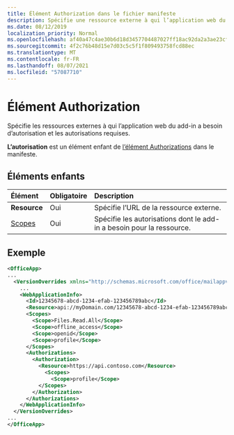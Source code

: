 ```yaml
---
title: Élément Authorization dans le fichier manifeste
description: Spécifie une ressource externe à qui l’application web du add-in a besoin d’autorisation et les autorisations requises.
ms.date: 08/12/2019
localization_priority: Normal
ms.openlocfilehash: af40a47c4ae30b6d18d3457704487027ff18ac92da2a3ae23cf1afe5c1e9b46a
ms.sourcegitcommit: 4f2c76b48d15e7d03c5c5f1f809493758fcd88ec
ms.translationtype: MT
ms.contentlocale: fr-FR
ms.lasthandoff: 08/07/2021
ms.locfileid: "57087710"
---
```

# <a name="authorization-element"></a>Élément Authorization

Spécifie les ressources externes à qui l’application web du add-in a besoin d’autorisation et les autorisations requises.

**L’autorisation** est un élément enfant de [l’élément Authorizations](authorizations.md) dans le manifeste.

## <a name="child-elements"></a>Éléments enfants

|  Élément |  Obligatoire  |  Description  |
|:-----|:-----|:-----|
|  **Resource**  |  Oui   |  Spécifie l’URL de la ressource externe.|
|  [Scopes](scopes.md)                |  Oui  |  Spécifie les autorisations dont le add-in a besoin pour la ressource.  |

## <a name="example"></a>Exemple

```xml
<OfficeApp>
...
  <VersionOverrides xmlns="http://schemas.microsoft.com/office/mailappversionoverrides" xsi:type="VersionOverridesV1_0">
    ...
    <WebApplicationInfo>
      <Id>12345678-abcd-1234-efab-123456789abc</Id>
      <Resource>api://myDomain.com/12345678-abcd-1234-efab-123456789abc</Resource>
      <Scopes>
        <Scope>Files.Read.All</Scope>
        <Scope>offline_access</Scope>
        <Scope>openid</Scope>
        <Scope>profile</Scope>
      </Scopes>
      <Authorizations>
        <Authorization>
          <Resource>https://api.contoso.com</Resource>
            <Scopes>
              <Scope>profile</Scope>
          </Scopes>
        </Authorization>
      </Authorizations>
    </WebApplicationInfo>
  </VersionOverrides>
...
</OfficeApp>
```

